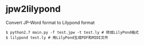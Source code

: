 # jpw2lilypond
Convert JP-Word format to Lilypond format

```shell
$ python2.7 main.py -f test.jpw -t test.ly # 转成LilyPond格式
$ lilypond test.ly # 用LilyPond生成PDF和MIDI文件
```
